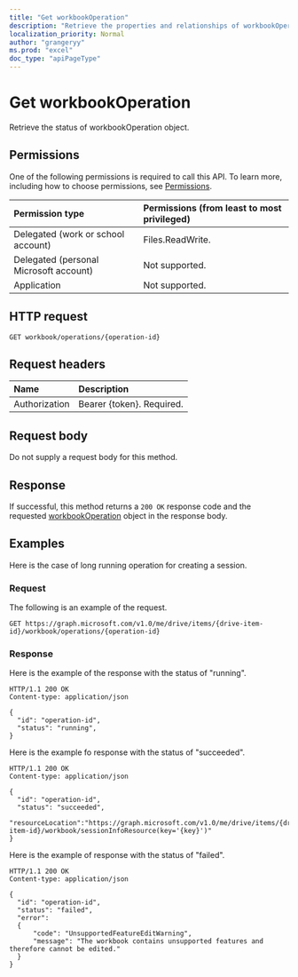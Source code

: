 ```yaml
---
title: "Get workbookOperation"
description: "Retrieve the properties and relationships of workbookOperation object."
localization_priority: Normal
author: "grangeryy"
ms.prod: "excel"
doc_type: "apiPageType"
---
```


# Get workbookOperation

Retrieve the status of workbookOperation object.

## Permissions

One of the following permissions is required to call this API. To learn more, including how to choose permissions, see [Permissions](/graph/permissions-reference).

| Permission type                        | Permissions (from least to most privileged) |
|:---------------------------------------|:--------------------------------------------|
| Delegated (work or school account)     | Files.ReadWrite. |
| Delegated (personal Microsoft account) | Not supported. |
| Application                            | Not supported. |

## HTTP request

<!-- { "blockType": "ignored" } -->

```http
GET workbook/operations/{operation-id}
```

## Request headers

| Name      |Description|
|:----------|:----------|
| Authorization | Bearer {token}. Required. |

## Request body

Do not supply a request body for this method.

## Response

If successful, this method returns a `200 OK` response code and the requested [workbookOperation](../resources/workbookoperation.md) object in the response body.

## Examples

Here is the case of long running operation for creating a session.

### Request

The following is an example of the request.
<!-- {
  "blockType": "request",
  "name": "get_workbookoperation"
}-->

```http
GET https://graph.microsoft.com/v1.0/me/drive/items/{drive-item-id}/workbook/operations/{operation-id}
```

### Response

Here is the example of the response with the status of "running".


<!-- {
  "blockType": "response",
  "truncated": true,
  "@odata.type": "microsoft.graph.workbookOperation"
} -->

```http
HTTP/1.1 200 OK
Content-type: application/json

{
  "id": "operation-id",
  "status": "running",
}
```

Here is the example fo response with the status of "succeeded".

```http
HTTP/1.1 200 OK
Content-type: application/json

{
  "id": "operation-id",
  "status": "succeeded",
  "resourceLocation":"https://graph.microsoft.com/v1.0/me/drive/items/{drive-item-id}/workbook/sessionInfoResource(key='{key}')"
}
```

Here is the example of response with the status of "failed".

```http
HTTP/1.1 200 OK
Content-type: application/json

{
  "id": "operation-id",
  "status": "failed",
  "error":
  {
      "code": "UnsupportedFeatureEditWarning",
      "message": "The workbook contains unsupported features and therefore cannot be edited."
  }
}
```

<!-- uuid: 16cd6b66-4b1a-43a1-adaf-3a886856ed98
2019-02-04 14:57:30 UTC -->
<!-- {
  "type": "#page.annotation",
  "description": "Get workbookOperation",
  "keywords": "",
  "section": "documentation",
  "tocPath": ""
}-->
